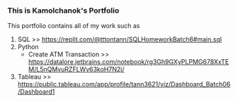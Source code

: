 ### This is Kamolchanok's Portfolio ###

This portfolio contains all of my work such as

1. SQL  >> https://replit.com/@tttontann/SQLHomeworkBatch6#main.sql
2. Python 
   + Create ATM Transaction >> https://datalore.jetbrains.com/notebook/rg3Gh9GXyPLPMG678XxTEM/L5nQMvuRZFLWv63koH7N2j/
3. Tableau >> https://public.tableau.com/app/profile/tann3621/viz/Dashboard_Batch06/Dashboard1
